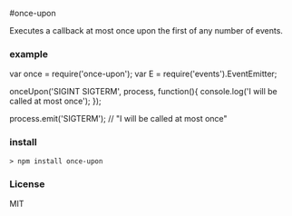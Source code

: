 #once-upon

Executes a callback at most once upon the first of any number of events.

### example

var once = require('once-upon');
var E = require('events').EventEmitter;

onceUpon('SIGINT SIGTERM', process, function(){
  console.log('I will be called at most once');
});


process.emit('SIGTERM'); // "I will be called at most once"

### install

```
> npm install once-upon
```

### License

MIT

